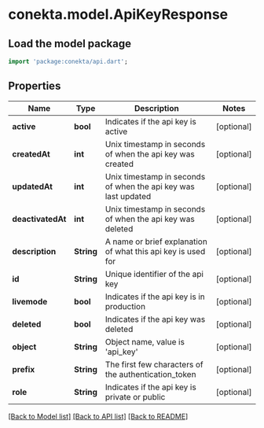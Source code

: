 # conekta.model.ApiKeyResponse

## Load the model package
```dart
import 'package:conekta/api.dart';
```

## Properties
Name | Type | Description | Notes
------------ | ------------- | ------------- | -------------
**active** | **bool** | Indicates if the api key is active | [optional] 
**createdAt** | **int** | Unix timestamp in seconds of when the api key was created | [optional] 
**updatedAt** | **int** | Unix timestamp in seconds of when the api key was last updated | [optional] 
**deactivatedAt** | **int** | Unix timestamp in seconds of when the api key was deleted | [optional] 
**description** | **String** | A name or brief explanation of what this api key is used for | [optional] 
**id** | **String** | Unique identifier of the api key | [optional] 
**livemode** | **bool** | Indicates if the api key is in production | [optional] 
**deleted** | **bool** | Indicates if the api key was deleted | [optional] 
**object** | **String** | Object name, value is 'api_key' | [optional] 
**prefix** | **String** | The first few characters of the authentication_token | [optional] 
**role** | **String** | Indicates if the api key is private or public | [optional] 

[[Back to Model list]](../README.md#documentation-for-models) [[Back to API list]](../README.md#documentation-for-api-endpoints) [[Back to README]](../README.md)


